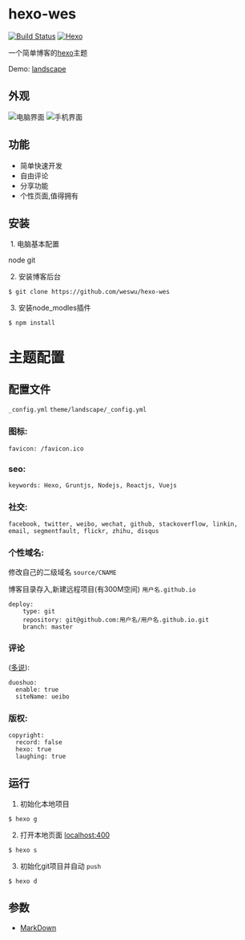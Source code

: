 # hexo-wes
[![Build Status](https://img.shields.io/badge/build-passing-brightgreen.svg)](https://github.com/weswu/hexo-wes)
[![Hexo](https://img.shields.io/badge/hexo-3.2.0+-blue.svg)](https://github.com/hexojs/hexo)

一个简单博客的[hexo](https://hexo.io/themes/)主题

Demo: [landscape](http://hexo.io/hexo-theme-landscape)

## 外观

![电脑界面]()
![手机界面]()

## 功能

 - 简单快速开发
 - 自由评论
 - 分享功能
 - 个性页面,值得拥有

## 安装 

  1. 电脑基本配置 
  
  node git
  
  2. 安装博客后台 
  
  ```
  $ git clone https://github.com/weswu/hexo-wes
  ```
  
  3. 安装node_modles插件
  
  ```
  $ npm install
  ```
  
# 主题配置

## 配置文件 

`_config.yml` `theme/landscape/_config.yml`

### 图标: 

`favicon: /favicon.ico`

### seo:

`keywords: Hexo, Gruntjs, Nodejs, Reactjs, Vuejs`

### 社交: 

`facebook, twitter, weibo, wechat, github, stackoverflow, linkin, email, segmentfault, flickr, zhihu, disqus`

### 个性域名: 

修改自己的二级域名 `source/CNAME` 

博客目录存入,新建远程项目(有300M空间) `用户名.github.io` 
 
```
deploy:
    type: git
    repository: git@github.com:用户名/用户名.github.io.git
    branch: master
```

### 评论

([多说](http://duoshuo.com/)): 

```
duoshuo:
  enable: true
  siteName: ueibo
```  

### 版权: 

```
copyright:
  record: false
  hexo: true
  laughing: true
```

## 运行

 1. 初始化本地项目
 
 ```
 $ hexo g
 ```
 
 2. 打开本地页面 [localhost:400](htts://localhost:4000)
 
 ```
 $ hexo s
 ```
 
 3. 初始化git项目并自动 `push`
 
 ```
 $ hexo d
 ```
 
## 参数
 
 - [MarkDown](http://www.markdown.cn/)
